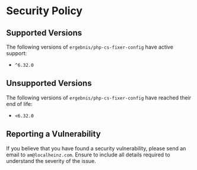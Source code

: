 # Security Policy

## Supported Versions

The following versions of `ergebnis/php-cs-fixer-config` have active support:

- `^6.32.0`

## Unsupported Versions

The following versions of `ergebnis/php-cs-fixer-config` have reached their end of life:

- `<6.32.0`

## Reporting a Vulnerability

If you believe that you have found a security vulnerability, please send an email to `am@localheinz.com`. Ensure to include all details required to understand the severity of the issue.
